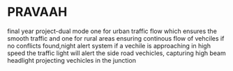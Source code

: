 # PRAVAAH
final year project-dual mode one for urban traffic flow which ensures the smooth traffic and one for rural areas ensuring continous flow of vehciles if no conflicts found,night alert system if a vechile is approaching in high speed the traffic light will alert the side road vechicles, capturing high beam headlight projecting vechicles in the junction
